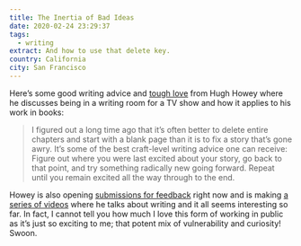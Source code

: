 ```yaml
---
title: The Inertia of Bad Ideas
date: 2020-02-24 23:29:37
tags:
  - writing
extract: And how to use that delete key.
country: California
city: San Francisco
---
```


Here’s some good writing advice and [tough love](https://hughhowey.com/the-inertia-of-bad-ideas/) from Hugh Howey where he discusses being in a writing room for a TV show and how it applies to his work in books:

> I figured out a long time ago that it’s often better to delete entire chapters and start with a blank page than it is to fix a story that’s gone awry. It’s some of the best craft-level writing advice one can receive: Figure out where you were last excited about your story, go back to that point, and try something radically new going forward. Repeat until you remain excited all the way through to the end.

Howey is also opening [submissions for feedback](https://hughhowey.com/open-for-submissions/) right now and is making [a series of videos](https://youtu.be/4opLwDGkjzI) where he talks about writing and it all seems interesting so far. In fact, I cannot tell you how much I love this form of working in public as it’s just so exciting to me; that potent mix of vulnerability and curiosity! Swoon.
